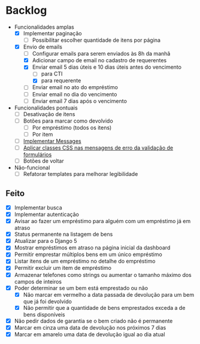 # Backlog

- Funcionalidades amplas
  - [x] Implementar paginação
    - [ ] Possibilitar escolher quantidade de itens por página
  - [x] Envio de emails
    - [ ] Configurar emails para serem enviados às 8h da manhã
    - [x] Adicionar campo de email no cadastro de requerentes
    - [x] Enviar email 5 dias úteis e 10 dias úteis antes do vencimento
      - [ ] para CTI
      - [x] para requerente
    - [ ] Enviar email no ato do empréstimo
    - [ ] Enviar email no dia do vencimento
    - [ ] Enviar email 7 dias após o vencimento

- Funcionalidades pontuais
  - [ ] Desativação de itens
  - [ ] Botões para marcar como devolvido
    - [ ] Por empréstimo (todos os itens)
    - [ ] Por item
  - [ ] [Implementar Messages](https://docs.djangoproject.com/en/4.2/ref/contrib/messages)
  - [ ] [Aplicar classes CSS nas mensagens de erro da validação de formulários](https://getbootstrap.com/docs/5.3/forms/validation)
  - [ ] Botões de voltar

- Não-funcional
  - [ ] Refatorar templates para melhorar legibilidade

## Feito
- [x] Implementar busca
- [x] Implementar autenticação
- [x] Avisar ao fazer um empréstimo para alguém com um empréstimo já em atraso
- [x] Status permanente na listagem de bens
- [x] Atualizar para o Django 5
- [x] Mostrar empréstimos em atraso na página inicial da dashboard
- [x] Permitir emprestar múltiplos bens em um único empréstimo
- [x] Listar itens de um empréstimo no detalhe do empréstimo
- [x] Permitir excluir um item de empréstimo
- [x] Armazenar telefones como strings ou aumentar o tamanho máximo dos campos de inteiros
- [x] Poder determinar se um bem está emprestado ou não
    - [x] Não marcar em vermelho a data passada de devolução para um bem que já foi devolvido
    - [x] Não permitir que a quantidade de bens emprestados exceda a de bens disponíveis
- [x] Não pedir dados de garantia se o bem criado não é permanente
- [x] Marcar em cinza uma data de devolução nos próximos 7 dias
- [x] Marcar em amarelo uma data de devolução igual ao dia atual
